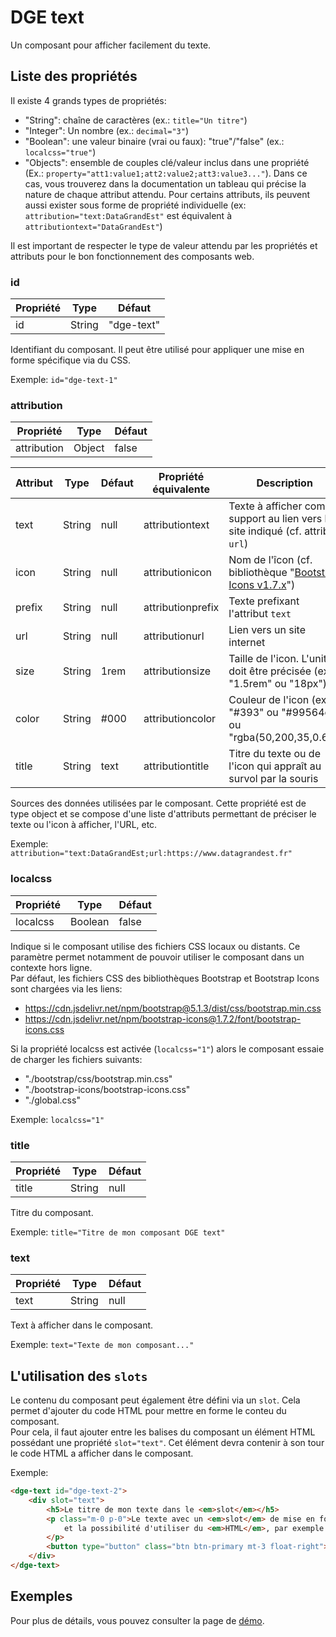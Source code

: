 # DGE text

Un composant pour afficher facilement du texte.

<div style="width:40%">
    <dge-text 
        id="dge-text-1" 
        text="Mon texte descriptif ici..." 
        title="Exemple de texte" 
        attribution="GéoGrandEst;url:https://www.datagrandest.fr" 
        />
</div>

## Liste des propriétés

Il existe 4 grands types de propriétés:

- "String": chaîne de caractères (ex.: `title="Un titre"`) 
- "Integer": Un nombre (ex.: `decimal="3"`) 
- "Boolean": une valeur binaire (vrai ou faux): "true"/"false" (ex.: `localcss="true"`) 
- "Objects": ensemble de couples clé/valeur inclus dans une propriété (Ex.: `property="att1:value1;att2:value2;att3:value3..."`). Dans ce cas, vous trouverez dans la documentation un tableau qui précise la nature de chaque attribut attendu. Pour certains attributs, ils peuvent aussi exister sous forme de propriété individuelle (ex: `attribution="text:DataGrandEst"` est équivalent à `attributiontext="DataGrandEst"`)

Il est important de respecter le type de valeur attendu par les propriétés et attributs pour le bon fonctionnement des composants web.

### id

| Propriété | Type   | Défaut     |
|-----------|--------|------------|
| id        | String | "dge-text" |

Identifiant du composant. Il peut être utilisé pour appliquer une mise en forme spécifique via du CSS.

Exemple: `id="dge-text-1"`

### attribution

| Propriété   | Type   | Défaut     |
|-------------|--------|------------|
| attribution | Object | false      |

| Attribut | Type   | Défaut | Propriété  équivalente | Description                                                                                  |
|----------|--------|--------|------------------------|----------------------------------------------------------------------------------------------|
| text     | String | null   | attributiontext        | Texte à afficher comme support au lien vers le site indiqué (cf. attribut `url`)              |
| icon     | String | null   | attributionicon        | Nom de l'îcon (cf. bibliothèque "[Bootstrap Icons v1.7.x](https://icons.getbootstrap.com/)") |
| prefix   | String | null   | attributionprefix      | Texte prefixant l'attribut `text`                                                            |
| url      | String | null   | attributionurl         | Lien vers un site internet                                                                   |
| size     | String | 1rem   | attributionsize        | Taille de l'icon. L'unité doit être précisée (ex.: "1.5rem" ou "18px")                       |
| color    | String | #000   | attributioncolor       | Couleur de l'icon (ex.: "#393" ou "#99564c" ou "rgba(50,200,35,0.6)")                        |
| title    | String | text   | attributiontitle       | Titre du texte ou de l'icon qui appraît au survol par la souris                              |

Sources des données utilisées par le composant. 
Cette propriété est de type object et se compose d'une liste d'attributs permettant de préciser le texte ou l'icon à afficher, l'URL, etc.

Exemple: `attribution="text:DataGrandEst;url:https://www.datagrandest.fr"`

### localcss

| Propriété   | Type    | Défaut     |
|-------------|---------|------------|
| localcss    | Boolean | false      |

Indique si le composant utilise des fichiers CSS locaux ou distants. Ce paramètre permet notamment de pouvoir utiliser le composant dans un contexte hors ligne.  
Par défaut, les fichiers CSS des bibliothèques Bootstrap et Bootstrap Icons sont chargées via les liens:

- https://cdn.jsdelivr.net/npm/bootstrap@5.1.3/dist/css/bootstrap.min.css
- https://cdn.jsdelivr.net/npm/bootstrap-icons@1.7.2/font/bootstrap-icons.css

Si la propriété localcss est activée (`localcss="1"`) alors le composant essaie de charger les fichiers suivants:

- "./bootstrap/css/bootstrap.min.css"
- "./bootstrap-icons/bootstrap-icons.css"
- "./global.css"

Exemple: `localcss="1"`

### title

| Propriété | Type   | Défaut     |
|-----------|--------|------------|
| title     | String | null       |

Titre du composant.

Exemple: `title="Titre de mon composant DGE text"`

### text

| Propriété   | Type   | Défaut     |
|-------------|--------|------------|
| text        | String | null       |

Text à afficher dans le composant.

Exemple: `text="Texte de mon composant..."`


## L'utilisation des `slots`

Le contenu du composant peut également être défini via un `slot`. Cela permet d'ajouter du code HTML pour mettre en forme le conteu du composant.  
Pour cela, il faut ajouter entre les balises du composant un élément HTML possédant une propriété `slot="text"`. Cet élément devra contenir à son tour le code HTML a afficher dans le composant.

Exemple:

``` html
<dge-text id="dge-text-2">
    <div slot="text">
        <h5>Le titre de mon texte dans le <em>slot</em></h5>
        <p class="m-0 p-0">Le texte avec un <em>slot</em> de mise en forme...<br />
            et la possibilité d'utiliser du <em>HTML</em>, par exemple ajouter un bouton.
        </p>
        <button type="button" class="btn btn-primary mt-3 float-right">Action</button>
    </div>
</dge-text>
```


## Exemples

Pour plus de détails, vous pouvez consulter la page de [démo](examples-text.md).
